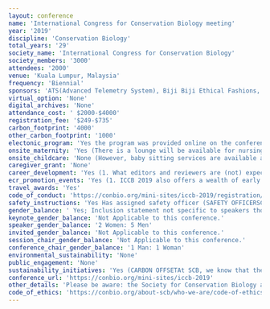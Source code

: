 ```yaml
---
layout: conference 
name: 'International Congress for Conservation Biology meeting'
year: '2019'
discipline: 'Conservation Biology'
total_years: '29'
society_name: 'International Congress for Conservation Biology'
society_members: '3000'
attendees: '2000'
venue: 'Kuala Lumpur, Malaysia'
frequency: 'Biennial'
sponsors: 'ATS(Advanced Telemetry System), Biji Biji Ethical Fashions, BirdLife International, #BreakFreeFromPlasti, British Ecological Society, CENERGI-SEA SDN BHD'
virtual_option: 'None'
digital_archives: 'None'
attendance_cost: ' $2000-$4000'
registration_fee: '$249-$735'
carbon_footprint: '4000'
other_carbon_footprint: '1000'
electonic_program: 'Yes the program was provided online on the conference website plus and App'
onsite_maternity: 'Yes (There is a lounge will be available for nursing mothers. The comfortable area is equipped with lockable doors, furniture, refrigerator, separate bathroom, and power outlets to use for pumping sessions. Please bring outlet converters if needed.)'
onsite_childcare: 'None (However, baby sitting services are available at the hotel, at the exprense of the attendees)'
caregiver_grant: 'None'
career_development: 'Yes (1. What editors and reviewers are (not) expecting to find in your submission.  2. Early career perspectives on the future of conservation.)'
ecr_promotion_events: 'Yes (1. ICCB 2019 also offers a wealth of early career programming including launching the ICCB First-Time Delegate Mentoring Program which pairs first time delegates those who have participated in past Congresses and will share experiences, provide guidance, and facilitate key networking opportunities.  Career Night! provides opportunities to participate in mock interviews and have your CV reviewed, have a professional head shot photograph taken, and meet with NGO, university, and industry leaders who are recruiting for current and future job openings.     2. Early Career Conservationist Award For achievements in conservation by professionals early in their careers.)'
travel_awards: 'Yes'
code_of_conduct: 'https://conbio.org/mini-sites/iccb-2019/registration/code-of-conduct/'
safety_instructions: 'Yes Has assigned safety officer (SAFETY OFFICERSCB is committed to the safety of all delegates. We have hired, Ruth Beach, professional mediator, to serve as ICCB 2019’s safety officer.  If you need to report a violation of the code of conduct please take these steps to make a report:• Delegates can go to the ICCB Registration and Information Desk (when it is staffed); they will contact Ms. Beach to make a report.• Delegates can send an email to safemeeting@conbio.org with their name, contact information and a brief description of the concern.• After hours, delegates call +1 (571)-354-0947 for emergency situations.)'
gender_balance: ' Yes; Inclusion statement not specific to speakers though; https://indd.adobe.com/view/1e86adc1-d444-42a5-8737-368864f49687'
keynote_gender_balance: 'Not Applicable to this conference.'
speaker_gender_balance: '2 Women: 5 Men'
invited_gender_balance: 'Not Applicable to this conference.'
session_chair_gender_balance: 'Not Applicable to this conference.'
conference_chair_gender_balance: '1 Man: 1 Woman'
environmental_sustainability: 'None'
public_engagement: 'None'
sustainability_initiatives: 'Yes (CARBON OFFSETAt SCB, we know that the impacts of climate change are already affecting the planet in unprecedented ways. With many of our members involved in the fight against climate change, and with climate change continuing to threaten biodiversity, we are committed to mitigating the impact that travel to and from ICCB 2019 will have on carbon emissions. Together with our partners at South Pole, we have reserved up to 4,000t of carbon offsets for ICCB 2019 to be used in our selected carbon offset projects; Borneo Forest Protection, Malaysia – Preserving Borneo’s richly diverse tropical forests and Keo Seima Wildlife Sanctuary, Cambodia. The Borneo Forestry Project in Malaysia protects and rehabilitates 25,000 hectares of degraded rainforest in the area of Sabah via tree planting and sustainable forest restoration activities.Keo Seima Wildlife Sanctuary (REDD+) conserves 166,983 hectares of the Seima Protection Forest, preventing deforestation and degradation and reducing forest and wildlife crime through law enforcement increases local species populations. The project also funds local community development, improving numeracy and literacy levels and encouraging locals to profit from sustainable land and resource use, including ecotourism and the marketing of non-timber forest products.).  Also had ICCB 2019 SUSTAINABILITY SHOWCASE AND THEATER.'
conference_url: 'https://conbio.org/mini-sites/iccb-2019'
other_details: 'Please be aware: the Society for Conservation Biology and Conservation Biology journal are not associated with the WASET conference called ICCB 2019: 21st International Conference on Conservation Biology. The congress has been reported to the International Congress and Convention Association.'
code_of_ethics: 'https://conbio.org/about-scb/who-we-are/code-of-ethics'
---
```

